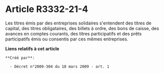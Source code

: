# Article R3332-21-4

Les titres émis par des entreprises solidaires s'entendent des titres de capital, des titres obligataires, des billets à
ordre, des bons de caisse, des avances en comptes courants, des titres participatifs et des prêts participatifs émis ou
consentis par ces mêmes entreprises.

**Liens relatifs à cet article**

	**Créé par**:

	  - Décret n°2009-304 du 18 mars 2009 - art. 1
